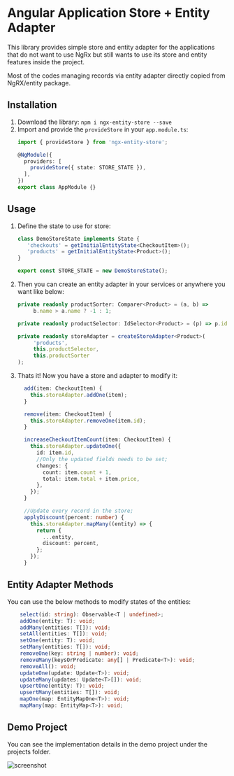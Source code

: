# Angular Application Store + Entity Adapter

This library provides simple store and entity adapter for the applications that do not want to use NgRx but still wants to use its store and entity features inside the project. 

Most of the codes managing records via entity adapter directly copied from NgRX/entity package.

## Installation
1. Download the library: `npm i ngx-entity-store --save`
2. Import and provide the `provideStore` in your `app.module.ts`:
    ```typescript
    import { provideStore } from 'ngx-entity-store';

    @NgModule({
      providers: [
        provideStore({ state: STORE_STATE }),
      ],
    })
    export class AppModule {}
    ```
## Usage
    
1. Define the state to use for store:
   ```typescript
   class DemoStoreState implements State {
      'checkouts' = getInitialEntityState<CheckoutItem>();
      'products' = getInitialEntityState<Product>();
   }

   export const STORE_STATE = new DemoStoreState();
   ```
2. Then you can create an entity adapter in your services or anywhere you want like below:
   ```typescript
   private readonly productSorter: Comparer<Product> = (a, b) =>
        b.name > a.name ? -1 : 1;
   
   private readonly productSelector: IdSelector<Product> = (p) => p.id;

   private readonly storeAdapter = createStoreAdapter<Product>(
        'products',
        this.productSelector,
        this.productSorter
   );
   ```
3. Thats it! Now you have a store and adapter to modify it:
    ```typescript
      add(item: CheckoutItem) {
        this.storeAdapter.addOne(item);
      }
    
      remove(item: CheckoutItem) {
        this.storeAdapter.removeOne(item.id);
      }
    
      increaseCheckoutItemCount(item: CheckoutItem) {
        this.storeAdapter.updateOne({
          id: item.id,
          //Only the updated fields needs to be set;
          changes: {
            count: item.count + 1,
            total: item.total + item.price,
          },
        });
      }

      //Update every record in the store;
      applyDiscount(percent: number) {
        this.storeAdapter.mapMany((entity) => {
          return {
            ...entity,
            discount: percent,
          };
        });
      }
    ```

## Entity Adapter Methods
You can use the below methods to modify states of the entities:
```typescript
    select(id: string): Observable<T | undefined>;
    addOne(entity: T): void;
    addMany(entities: T[]): void;
    setAll(entities: T[]): void;
    setOne(entity: T): void;
    setMany(entities: T[]): void;
    removeOne(key: string | number): void;
    removeMany(keysOrPredicate: any[] | Predicate<T>): void;
    removeAll(): void;
    updateOne(update: Update<T>): void;
    updateMany(updates: Update<T>[]): void;
    upsertOne(entity: T): void;
    upsertMany(entities: T[]): void;
    mapOne(map: EntityMapOne<T>): void;
    mapMany(map: EntityMap<T>): void;
 ```

## Demo Project
You can see the implementation details in the demo project under the projects folder.

![screenshot](https://github.com/user-attachments/assets/390e7170-467b-4dcf-90f7-3153eb69d774)
